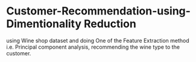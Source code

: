 # Customer-Recommendation-using-Dimentionality Reduction
using Wine shop dataset and doing One of the Feature Extraction method i.e. Principal component analysis, recommending the wine type to the customer.
